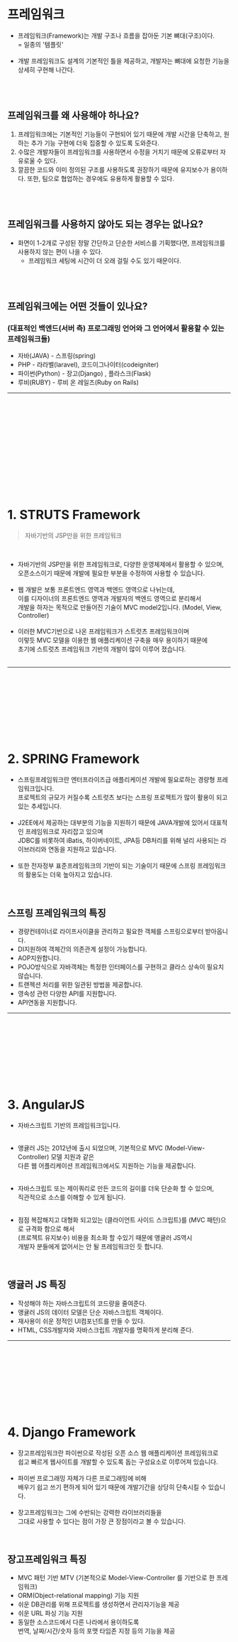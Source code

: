 # 프레임워크
- 프레임워크(Framework)는 개발 구조나 흐름을 잡아둔 기본 뼈대(구조)이다. <br/>= 일종의 '템플릿' <br/><br/>
- 개발 프레임워크도 설계의 기본적인 틀을 제공하고, 개발자는 뼈대에 요청한 기능을 상세히 구현해 나간다.

<br/><br/>

## 프레임워크를 왜 사용해야 하나요?
1. 프레임워크에는 기본적인 기능들이 구현되어 있기 때문에 개발 시간을 단축하고, 원하는 추가 기능 구현에 더욱 집중할 수 있도록 도와준다.
2. 수많은 개발자들이 프레임워크를 사용하면서 수정을 거치기 때문에 오류로부터 자유로울 수 있다.
3. 깔끔한 코드와 이미 정의된 구조를 사용하도록 권장하기 때문에 유지보수가 용이하다. 또한, 팀으로 협업하는 경우에도 유용하게 활용할 수 있다.

<br/><br/>

## 프레임워크를 사용하지 않아도 되는 경우는 없나요?

- 화면이 1-2개로 구성된 정말 간단하고 단순한 서비스를 기획했다면, 프레임워크를 사용하지 않는 편이 나을 수 있다.
    - 프레임워크 세팅에 시간이 더 오래 걸릴 수도 있기 때문이다.

<br/><br/>

## 프레임워크에는 어떤 것들이 있나요?
### (대표적인 백엔드(서버 측) 프로그래밍 언어와 그 언어에서 활용할 수 있는 프레임워크들)
- 자바(JAVA) - 스프링(spring)
- PHP - 라라벨(laravel), 코드이그나이터(codeigniter)
- 파이썬(Python) - 장고(Django) , 플라스크(Flask)
- 루비(RUBY) - 루비 온 레일즈(Ruby on Rails)

---

<br/><br/><br/><br/><br/><br/><br/><br/><br/><br/><br/><br/>

# 1. STRUTS Framework
> 자바기반의 JSP만을 위한 프레임워크

<br/>

- 자바기반의 JSP만을 위한 프레임워크로, 다양한 운영체제에서 활용할 수 있으며, <br/>오픈소스이기 때문에 개발에 필요한 부분을 수정하여 사용할 수 있습니다. <br/><br/>
- 웹 개발은 보통 프론트엔드 영역과 백엔드 영역으로 나뉘는데, <br/>이를 디자이너의 프론트엔드 영역과 개발자의 백엔드 영역으로 분리해서 <br/>개발을 하자는 목적으로 만들어진 기술이 MVC model2입니다. (Model, View, Controller) <br/><br/>
- 이러한 MVC기반으로 나온 프레임워크가 스트럿츠 프레임워크이며 <br/>이렇듯 MVC 모델을 이용한 웹 애플리케이션 구축을 매우 용이하기 때문에 <br/>초기에 스트럿츠 프레임워크 기반의 개발이 많이 이루어 졌습니다.<br/><br/>

---

<br/><br/><br/><br/><br/><br/><br/><br/>

# 2. SPRING Framework
- 스프링프레임워크란 엔터프라이즈급 애플리케이션 개발에 필요로하는 경량형 프레임워크입니다. <br/>프로젝트의 규모가 커질수록 스트럿츠 보다는 스프링 프로젝트가 많이 활용이 되고 있는 추세입니다. <br/><br/>
- J2EE에서 제공하는 대부분의 기능을 지원하기 때문에 JAVA개발에 있어서 대표적인 프레임워크로 자리잡고 있으며 <br/>JDBC를 비롯하여 iBatis, 하이버네이트, JPA등 DB처리를 위해 널리 사용되는 라이브러리와 연동을 지원하고 있습니다. <br/><br/>
- 또한 전자정부 표준프레임워크의 기반이 되는 기술이기 때문에 스프링 프레임워크의 활용도는 더욱 높아지고 있습니다. 

<br/>

## 스프링 프레임워크의 특징
- 경량컨테이너로 라이프사이클을 관리하고 필요한 객체를 스프링으로부터 받아옵니다. 
- DI지원하여 객체간의 의존관계 설정이 가능합니다. 
- AOP지원합니다. 
- POJO방식으로 자바객체는 특정한 인터페이스를 구현하고 클라스 상속이 필요치 않습니다. 
- 트랜젝션 처리를 위한 일관된 방법을 제공합니다. 
- 영속성 관련 다양한 API를 지원합니다. 
- API연동을 지원합니다.

---

<br/><br/><br/><br/><br/><br/><br/><br/>

# 3. AngularJS
- 자바스크립트 기반의 프레임워크입니다. <br/><br/>

- 앵귤러 JS는 2012년에 출시 되었으며, 기본적으로 MVC (Model-View-Controller) 모델 지원과 같은 <br/>다른 웹 어플리케이션 프레임워크에서도 지원하는 기능을 제공합니다. <br/><br/>

- 자바스크립트 또는 제이쿼리로 만든 코드의 길이를 더욱 단순화 할 수 있으며, <br/>직관적으로 소스를 이해할 수 있게 됩니다. <br/><br/>

- 점점 복잡해지고 대형화 되고있는 (클라이언트 사이드 스크립트)를 (MVC 패턴)으로 규격화 함으로 해서 <br/>(프로젝트 유지보수) 비용을 최소화 할 수있기 때문에 앵귤러 JS역시 <br/>개발자 분들에게 없어서는 안 될 프레임워크인 듯 합니다. 

<br/>

## 앵귤러 JS 특징
- 작성해야 하는 자바스크립트의 코드량을 줄여준다.
- 앵귤러 JS의 데이터 모델은 단순 자바스크립트 객체이다.
- 재사용이 쉬운 정적인 UI컴포넌트를 만들 수 있다.
- HTML, CSS개발자와 자바스크립트 개발자를 명확하게 분리해 준다.

---

<br/><br/><br/><br/><br/><br/><br/><br/>

# 4. Django Framework
- 장고프레임워크란 파이썬으로 작성된 오픈 소스 웹 애플리케이션 프레임워크로 <br/>쉽고 빠르게 웹사이트를 개발할 수 있도록 돕는 구성요소로 이루어져 있습니다. <br/><br/>
- 파이썬 프로그래밍 자체가 다른 프로그래밍에 비해 <br/>배우기 쉽고 쓰기 편하게 되어 있기 때문에 개발기간을 상당히 단축시킬 수 있습니다. <br/><br/>
- 장고프레임워크는 그에 수반되는 강력한 라이브러리들을 <br/>그대로 사용할 수 있다는 점이 가장 큰 장점이라고 볼 수 있습니다.

<br/>

## 장고프레임워크 특징
- MVC 패턴 기반 MTV (기본적으로 Model-View-Controller 를 기반으로 한 프레임워크) 
- ORM(Object-relational mapping) 기능 지원
- 쉬운 DB관리를 위해 프로젝트를 생성하면서 관리자기능을 제공
- 쉬운 URL 파싱 기능 지원 
- 동일한 소스코드에서 다른 나라에서 용이하도록 <br/>번역, 날짜/시간/숫자 등의 포맷 타임존 지정 등의 기능을 제공
